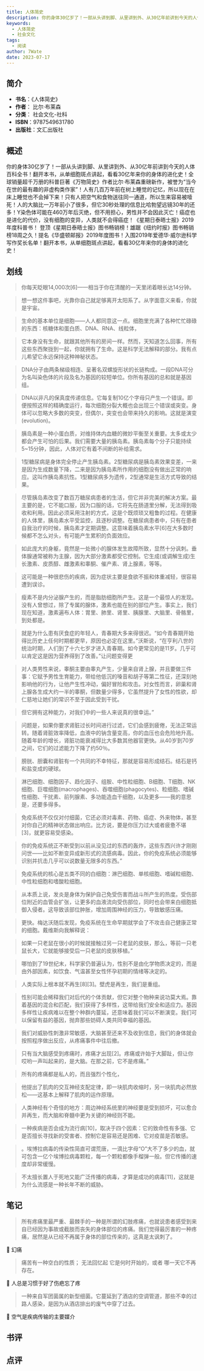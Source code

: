 ```yaml
---
title: 人体简史
description: 你的身体30亿岁了！一部从头讲到脚、从里讲到外、从30亿年前讲到今天的人体百科全书！翻开本书，从单细胞斑点讲起，看看30亿年来你的身体的进化史！全球销量超千万册的科普巨著《万物简史》作者比尔·布莱森重磅新作，被誉为“当今在世的最有趣的非虚构类作家”！人有几
keywords:
  - 人体简史
  - 社会文化
tags:
  - 阅读
author: 7Wate
date: 2023-07-17
---
```


## 简介

- **书名**：《人体简史》
- **作者**： 比尔·布莱森
- **分类**： 社会文化-社科
- **ISBN**：9787549631780
- **出版社**：文汇出版社

## 概述

你的身体30亿岁了！一部从头讲到脚、从里讲到外、从30亿年前讲到今天的人体百科全书！翻开本书，从单细胞斑点讲起，看看30亿年来你的身体的进化史！全球销量超千万册的科普巨著《万物简史》作者比尔·布莱森重磅新作，被誉为“当今在世的最有趣的非虚构类作家”！人有几百万年前在树上睡觉的记忆，所以现在在床上睡觉也不会掉下来！只有人把空气和食物送往同一通道，所以生来容易被噎死！人的大脑比一万年前小了很多，但它30秒处理的信息比哈勃望远镜30年的还多！Y染色体可能在460万年后灭绝，但不用担心，男性并不会因此灭亡！癌症也是进化的代价，没有细胞的变异，人类就不会得癌症！《星期日泰晤士报》2019年度科普书！ 登顶《星期日泰晤士报》图书畅销榜！雄踞《纽约时报》图书畅销榜18周之久！提名《华盛顿邮报》2019年度图书！入围2019年爱德华·威尔逊科学写作奖长名单！翻开本书，从单细胞斑点讲起，看看30亿年来你的身体的进化史！

## 划线 
 

> 你每天眨眼14,000次[6]——相当于你在清醒的一天里闭着眼长达14分钟。 

> 想一想这件事吧，光靠你自己就足够离开太阳系了。从字面意义来看，你就是宇宙。 

> 生命的基本单位是细胞——人人都同意这一点。细胞里充满了各种忙忙碌碌的东西：核糖体和蛋白质、DNA、RNA、线粒体， 

> 它本身没有生命，就跟其他所有的房间一样。然而，天知道怎么回事，所有这些东西聚拢到一起，你就拥有了生命。这是科学无法解释的部分。我有点儿希望它永远保持这种神秘状态。 

> DNA分子由两条梯级相连、呈著名双螺旋形状的长链构成。一段DNA可分为名叫染色体的片段及名为基因的较短单位。你所有基因的总和就是基因组。 

> DNA以非凡的保真度传递信息。它每复制10亿个字母只产生一个错误。即便按照这样的精确度运行，每次细胞分裂大概也会出现三个错误或突变。身体可以忽略大多数的突变，但偶尔，突变也会带来持久的影响。这就是演变(evolution)。 

> 胰岛素是一种小蛋白质，对维持体内血糖的微妙平衡至关重要。太多或太少都会产生可怕的后果。我们需要大量的胰岛素。胰岛素每个分子只能持续5~15分钟，因此，人体对它有着不间断的补给需求。 

> 1型糖尿病是身体完全停止产生胰岛素。2型糖尿病是胰岛素效果变差，一来是因为生成数量下降，二来是因为胰岛素所作用的细胞没有做出正常的响应。这叫作胰岛素抗性。1型糖尿病多为遗传，2型通常是生活方式导致的结果。 

> 尽管胰岛素改变了数百万糖尿病患者的生活，但它并非完美的解决方案。最主要的是，它不能口服，因为口服的话，它将先在肠道里分解，无法得到吸收和利用。因此必须采用注射的方式，这是个既烦琐又粗鲁的过程。在健康的人体里，胰岛素水平受监控，且逐秒调整。在糖尿病患者中，只有在患者自我治疗的时候，胰岛素才定期调整。这意味着胰岛素水平[6]在大多数时候都不怎么对头，有可能产生累积的负面效应。 

> 如此庞大的身躯，竟然是一处微小的腺体发生故障所致，显然十分讽刺。垂体腺通常被称为主腺，因为大部分激素都受它控制。它生成(或调解生成)生长激素、皮质醇、雌激素和睾酮、催产素、肾上腺素，等等。 

> 这可能是一种很悲伤的疾病，因为症状主要是食欲不振和体重减轻，很容易遭到误诊。 

> 瘦素不是内分泌腺产生的，而是脂肪细胞所产生。这是一个最惊人的发现。没有人曾想过，除了专属的腺体，激素也能在别的部位产生。事实上，我们现在知道，激素遍布人体：胃里、肺里、肾里、胰腺里、大脑里、骨骼里，到处都是。 

> 就是为什么患有厌食症的年轻人，青春期大多来得很迟。“如今青春期开始得比历史上任何时期都更早，原因也必定在这里。”沃斯说，“在亨利八世的统治时期，人们到了十六七岁才进入青春期。如今更常见的是11岁。几乎可以肯定这是因为营养得到了改善。”让问题变得更 

> 对人类男性来说，睾酮主要由睾丸产生，少量来自肾上腺，并且要做三件事：它赋予男性生育能力，带给他低沉的嗓音和胡子等第二性征，还深刻地影响他的行为，让他产生性冲动，偏好冒险和攻击。对女性而言，卵巢和肾上腺各生成大约一半的睾酮，但数量少得多，它虽然提升了女性的性欲，却仁慈地让她们的常识不至于因此受到干扰。 

> 但它拥有这种能力，对我们中的一些人来说真的很幸运。” 

> 问题是，如果你要求肾脏过长时间进行过滤，它们会感到疲倦，无法正常运转。随着肾脏效率降低，血液中的钠含量变高，你的血压也会危险地升高。随着年龄的增长，肾脏功能衰减得比大多数其他器官更快。从40岁到70岁之间，它们的过滤能力下降了约50％。 

> 膀胱、胆囊和肾脏有一个共同的不幸特征，那就是容易形成结石。结石是钙和盐变成的硬球。 

> 淋巴细胞、细胞因子、趋化因子、组胺、中性粒细胞、B细胞、T细胞、NK细胞、巨噬细胞(macrophages)、吞噬细胞(phagocytes)、粒细胞、嗜碱性细胞、干扰素、前列腺素、多功能造血干细胞，以及更多——我的意思是，还要多得多。 

> 免疫系统不仅仅对付细菌，它还必须对毒素、药物、癌症、外来物体，甚至对你自己的精神状态做出响应。比方说，要是你压力过大或者疲惫不堪[3]，就更容易受感染。 

> 你的免疫系统正不断受到以前从没见过的东西的轰炸，这些东西兴许才刚刚问世——比如不断变异成新形式的流感病毒。因此，你的免疫系统必须能够识别并抗击几乎可以说数量无限多的东西。” 

> 免疫系统的核心是五类不同的白细胞：淋巴细胞、单核细胞、嗜碱粒细胞、中性粒细胞和嗜酸粒细胞。 

> 从本质上说，发炎是身体为保护自己免受伤害而战斗所产生的热度。受伤部位附近的血管会扩张，让更多的血液流向受伤部位，同时也会带来白细胞抵御入侵者。这导致该部位肿胀，增加周围神经的压力，导致敏感压痛。 

> 更快。梅达沃随后发现，免疫系统在生命早期就学会了不攻击自己健康正常的细胞。戴维斯向我解释说： 

> 如果一只老鼠在很小的时候就接触过另一只老鼠的皮肤，那么，等前一只老鼠长大，它就能够接受后一只老鼠的皮肤移植。” 

> 哪怕到了19世纪末，科学家仍普遍认为，性别不是由化学物质决定的，而是由外部因素，如饮食、气温甚至女性怀孕初期的情绪等决定的。 

> 人类实际上根本就不再生[8][3]。壁虎是再生，我们是重组。 

> 性别可能会稀释我们对后代的个体贡献，但它对整个物种来说功莫大焉。靠着基因的混合和匹配，我们获得了多样性，这带给我们安全和适应力。基因多样性让疾病难以在整个种群内蔓延，还意味着我们可以不断演变。我们可以保留有益的基因，抛弃那些妨碍人类共同幸福的基因。 

> 我们对威胁性刺激非常敏感，大脑甚至还来不及收到信息，我们的身体就会按照程序做出反应，从疼痛事件中往后撤。 

> 只有当大脑感受到疼痛时，疼痛才出现[2]。疼痛或许始于大脚趾，但让你哎哟一声叫起来的，是大脑。在那之前，它不是疼痛。” 

> 所有的疼痛都是私人的，而且强烈个性化， 

> 他提出了肌肉的交互神经支配定律，即一块肌肉收缩时，另一块肌肉必然放松——这基本上解释了肌肉的运作原理。 

> 人类神经有个奇怪的地方：周边神经系统里的神经要是受到损坏，可以愈合并再生，而大脑和脊髓中更为关键的神经则不能。 

> 一种疾病是否会成为流行病[10]，取决于四个因素：它的致命性有多强、它是否擅长寻找新的受害者、控制它是容易还是困难、它对疫苗是否敏感。 

> 。埃博拉病毒的传染性简直可谓荒唐，一滴比字母“O”大不了多少的血，就可包含一亿个埃博拉病毒颗粒，每一个颗粒都像手榴弹一般。但它传播的速度却非常缓慢。 

> 不太擅长置人于死地又能广泛传播的病毒，才算是成功的病毒[11]，这就是为什么流感是一种长年不断的威胁。

## 笔记


> 所有疼痛里最严重、最棘手的一种是所谓的幻肢疼痛，也就说患者感受到来自已经因为事故或截肢而丧失的身体部位的疼痛。我们觉得最厉害的一种疼痛，居然是从已经不再属于身体的部位传来的，这真是太讽刺了。

💭 幻痛

> 痛苦有一种空白的性质；
无法回忆起
它是何时开始的，或者
哪一天它不再存在。

💭 人总是习惯于好了伤疤忘了疼

> 一种来自军团菌属的新型细菌。它蔓延到了酒店的空调管道，那些不幸的过路人感染，是因为从酒店排出的废气中穿了过去。

💭 空气是疾病传输的主要媒介

## 书评


## 点评
